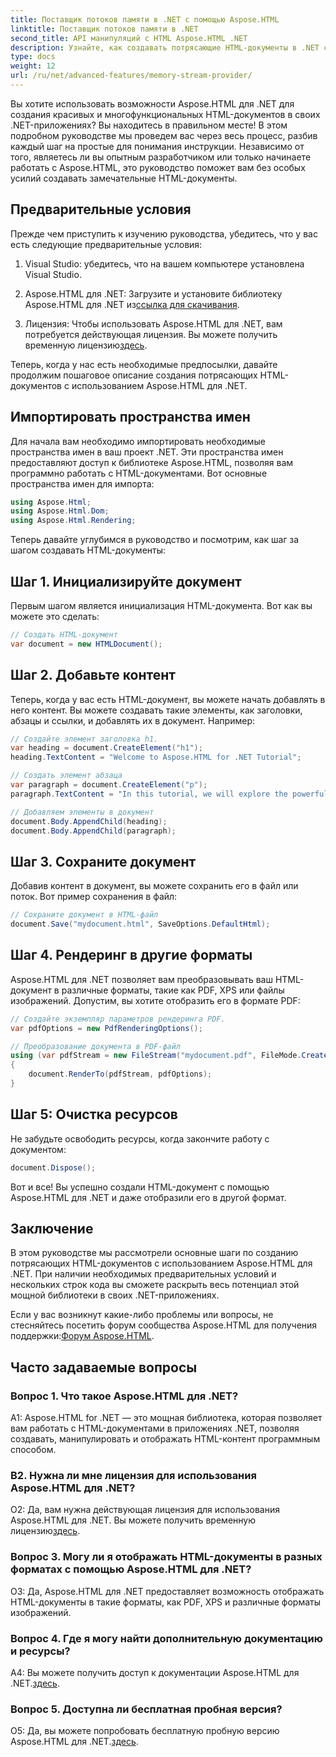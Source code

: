 ```yaml
---
title: Поставщик потоков памяти в .NET с помощью Aspose.HTML
linktitle: Поставщик потоков памяти в .NET
second_title: API манипуляций с HTML Aspose.HTML .NET
description: Узнайте, как создавать потрясающие HTML-документы в .NET с помощью Aspose.HTML. Следуйте нашему пошаговому руководству и раскройте возможности манипуляции HTML.
type: docs
weight: 12
url: /ru/net/advanced-features/memory-stream-provider/
---
```


Вы хотите использовать возможности Aspose.HTML для .NET для создания красивых и многофункциональных HTML-документов в своих .NET-приложениях? Вы находитесь в правильном месте! В этом подробном руководстве мы проведем вас через весь процесс, разбив каждый шаг на простые для понимания инструкции. Независимо от того, являетесь ли вы опытным разработчиком или только начинаете работать с Aspose.HTML, это руководство поможет вам без особых усилий создавать замечательные HTML-документы.

## Предварительные условия

Прежде чем приступить к изучению руководства, убедитесь, что у вас есть следующие предварительные условия:

1. Visual Studio: убедитесь, что на вашем компьютере установлена Visual Studio.

2.  Aspose.HTML для .NET: Загрузите и установите библиотеку Aspose.HTML для .NET из[ссылка для скачивания](https://releases.aspose.com/html/net/).

3.  Лицензия: Чтобы использовать Aspose.HTML для .NET, вам потребуется действующая лицензия. Вы можете получить временную лицензию[здесь](https://purchase.aspose.com/temporary-license/).

Теперь, когда у нас есть необходимые предпосылки, давайте продолжим пошаговое описание создания потрясающих HTML-документов с использованием Aspose.HTML для .NET.

## Импортировать пространства имен

Для начала вам необходимо импортировать необходимые пространства имен в ваш проект .NET. Эти пространства имен предоставляют доступ к библиотеке Aspose.HTML, позволяя вам программно работать с HTML-документами. Вот основные пространства имен для импорта:

```csharp
using Aspose.Html;
using Aspose.Html.Dom;
using Aspose.Html.Rendering;
```

Теперь давайте углубимся в руководство и посмотрим, как шаг за шагом создавать HTML-документы:

## Шаг 1. Инициализируйте документ

Первым шагом является инициализация HTML-документа. Вот как вы можете это сделать:

```csharp
// Создать HTML-документ
var document = new HTMLDocument();
```

## Шаг 2. Добавьте контент

Теперь, когда у вас есть HTML-документ, вы можете начать добавлять в него контент. Вы можете создавать такие элементы, как заголовки, абзацы и ссылки, и добавлять их в документ. Например:

```csharp
// Создайте элемент заголовка h1.
var heading = document.CreateElement("h1");
heading.TextContent = "Welcome to Aspose.HTML for .NET Tutorial";

// Создать элемент абзаца
var paragraph = document.CreateElement("p");
paragraph.TextContent = "In this tutorial, we will explore the powerful features of Aspose.HTML for .NET.";

// Добавляем элементы в документ
document.Body.AppendChild(heading);
document.Body.AppendChild(paragraph);
```

## Шаг 3. Сохраните документ

Добавив контент в документ, вы можете сохранить его в файл или поток. Вот пример сохранения в файл:

```csharp
// Сохраните документ в HTML-файл
document.Save("mydocument.html", SaveOptions.DefaultHtml);
```

## Шаг 4. Рендеринг в другие форматы

Aspose.HTML для .NET позволяет вам преобразовывать ваш HTML-документ в различные форматы, такие как PDF, XPS или файлы изображений. Допустим, вы хотите отобразить его в формате PDF:

```csharp
// Создайте экземпляр параметров рендеринга PDF.
var pdfOptions = new PdfRenderingOptions();

// Преобразование документа в PDF-файл
using (var pdfStream = new FileStream("mydocument.pdf", FileMode.Create))
{
    document.RenderTo(pdfStream, pdfOptions);
}
```

## Шаг 5: Очистка ресурсов

Не забудьте освободить ресурсы, когда закончите работу с документом:

```csharp
document.Dispose();
```

Вот и все! Вы успешно создали HTML-документ с помощью Aspose.HTML для .NET и даже отобразили его в другой формат.

## Заключение

В этом руководстве мы рассмотрели основные шаги по созданию потрясающих HTML-документов с использованием Aspose.HTML для .NET. При наличии необходимых предварительных условий и нескольких строк кода вы сможете раскрыть весь потенциал этой мощной библиотеки в своих .NET-приложениях.

 Если у вас возникнут какие-либо проблемы или вопросы, не стесняйтесь посетить форум сообщества Aspose.HTML для получения поддержки:[Форум Aspose.HTML](https://forum.aspose.com/).

## Часто задаваемые вопросы

### Вопрос 1. Что такое Aspose.HTML для .NET?

A1: Aspose.HTML for .NET — это мощная библиотека, которая позволяет вам работать с HTML-документами в приложениях .NET, позволяя создавать, манипулировать и отображать HTML-контент программным способом.

### В2. Нужна ли мне лицензия для использования Aspose.HTML для .NET?

 О2: Да, вам нужна действующая лицензия для использования Aspose.HTML для .NET. Вы можете получить временную лицензию[здесь](https://purchase.aspose.com/temporary-license/).

### Вопрос 3. Могу ли я отображать HTML-документы в разных форматах с помощью Aspose.HTML для .NET?

О3: Да, Aspose.HTML для .NET предоставляет возможность отображать HTML-документы в такие форматы, как PDF, XPS и различные форматы изображений.

### Вопрос 4. Где я могу найти дополнительную документацию и ресурсы?

 A4: Вы можете получить доступ к документации Aspose.HTML для .NET.[здесь](https://reference.aspose.com/html/net/).

### Вопрос 5. Доступна ли бесплатная пробная версия?

 О5: Да, вы можете попробовать бесплатную пробную версию Aspose.HTML для .NET.[здесь](https://releases.aspose.com/).

